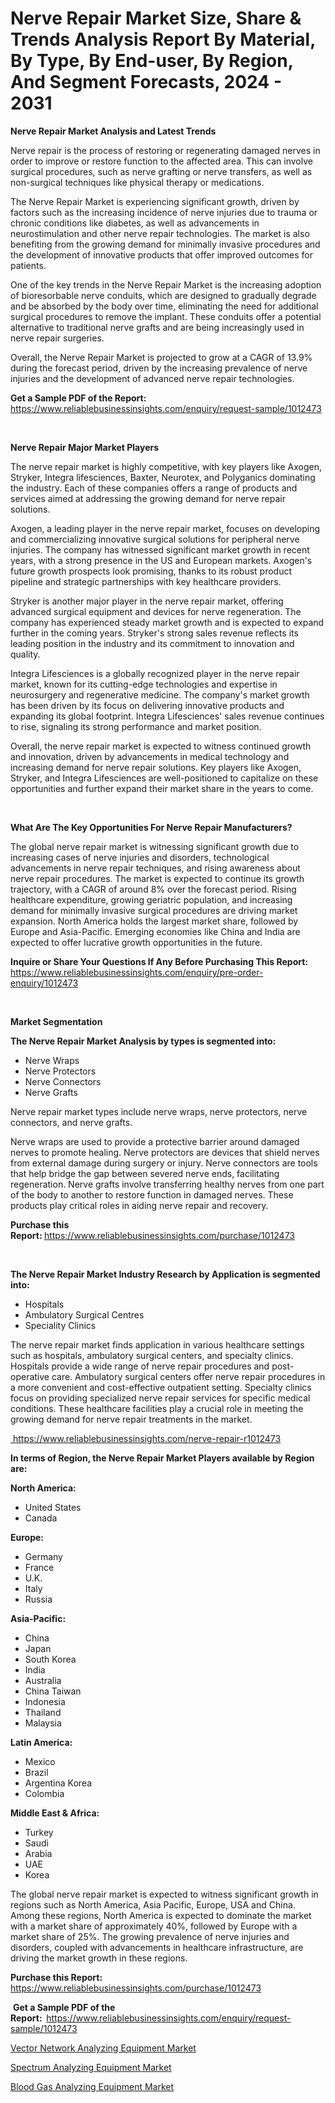 <p><h1>Nerve Repair Market Size, Share & Trends Analysis Report By Material, By Type, By End-user, By Region, And Segment Forecasts, 2024 - 2031</h1></p><p><strong>Nerve Repair Market Analysis and Latest Trends</strong></p>
<p><p>Nerve repair is the process of restoring or regenerating damaged nerves in order to improve or restore function to the affected area. This can involve surgical procedures, such as nerve grafting or nerve transfers, as well as non-surgical techniques like physical therapy or medications.</p><p>The Nerve Repair Market is experiencing significant growth, driven by factors such as the increasing incidence of nerve injuries due to trauma or chronic conditions like diabetes, as well as advancements in neurostimulation and other nerve repair technologies. The market is also benefiting from the growing demand for minimally invasive procedures and the development of innovative products that offer improved outcomes for patients.</p><p>One of the key trends in the Nerve Repair Market is the increasing adoption of bioresorbable nerve conduits, which are designed to gradually degrade and be absorbed by the body over time, eliminating the need for additional surgical procedures to remove the implant. These conduits offer a potential alternative to traditional nerve grafts and are being increasingly used in nerve repair surgeries.</p><p>Overall, the Nerve Repair Market is projected to grow at a CAGR of 13.9% during the forecast period, driven by the increasing prevalence of nerve injuries and the development of advanced nerve repair technologies.</p></p>
<p><strong>Get a Sample PDF of the Report:&nbsp;</strong> <a href="https://www.reliablebusinessinsights.com/enquiry/request-sample/1012473">https://www.reliablebusinessinsights.com/enquiry/request-sample/1012473</a></p>
<p>&nbsp;</p>
<p><strong>Nerve Repair Major Market Players</strong></p>
<p><p>The nerve repair market is highly competitive, with key players like Axogen, Stryker, Integra lifesciences, Baxter, Neurotex, and Polyganics dominating the industry. Each of these companies offers a range of products and services aimed at addressing the growing demand for nerve repair solutions.</p><p>Axogen, a leading player in the nerve repair market, focuses on developing and commercializing innovative surgical solutions for peripheral nerve injuries. The company has witnessed significant market growth in recent years, with a strong presence in the US and European markets. Axogen's future growth prospects look promising, thanks to its robust product pipeline and strategic partnerships with key healthcare providers.</p><p>Stryker is another major player in the nerve repair market, offering advanced surgical equipment and devices for nerve regeneration. The company has experienced steady market growth and is expected to expand further in the coming years. Stryker's strong sales revenue reflects its leading position in the industry and its commitment to innovation and quality.</p><p>Integra Lifesciences is a globally recognized player in the nerve repair market, known for its cutting-edge technologies and expertise in neurosurgery and regenerative medicine. The company's market growth has been driven by its focus on delivering innovative products and expanding its global footprint. Integra Lifesciences' sales revenue continues to rise, signaling its strong performance and market position.</p><p>Overall, the nerve repair market is expected to witness continued growth and innovation, driven by advancements in medical technology and increasing demand for nerve repair solutions. Key players like Axogen, Stryker, and Integra Lifesciences are well-positioned to capitalize on these opportunities and further expand their market share in the years to come.</p></p>
<p>&nbsp;</p>
<p><strong>What Are The Key Opportunities For Nerve Repair Manufacturers?</strong></p>
<p><p>The global nerve repair market is witnessing significant growth due to increasing cases of nerve injuries and disorders, technological advancements in nerve repair techniques, and rising awareness about nerve repair procedures. The market is expected to continue its growth trajectory, with a CAGR of around 8% over the forecast period. Rising healthcare expenditure, growing geriatric population, and increasing demand for minimally invasive surgical procedures are driving market expansion. North America holds the largest market share, followed by Europe and Asia-Pacific. Emerging economies like China and India are expected to offer lucrative growth opportunities in the future.</p></p>
<p><strong>Inquire or Share Your Questions If Any Before Purchasing This Report:</strong> <a href="https://www.reliablebusinessinsights.com/enquiry/pre-order-enquiry/1012473">https://www.reliablebusinessinsights.com/enquiry/pre-order-enquiry/1012473</a></p>
<p>&nbsp;</p>
<p><strong>Market Segmentation</strong></p>
<p><strong>The Nerve Repair Market Analysis by types is segmented into:</strong></p>
<p><ul><li>Nerve Wraps</li><li>Nerve Protectors</li><li>Nerve Connectors</li><li>Nerve Grafts</li></ul></p>
<p><p>Nerve repair market types include nerve wraps, nerve protectors, nerve connectors, and nerve grafts. </p><p>Nerve wraps are used to provide a protective barrier around damaged nerves to promote healing. Nerve protectors are devices that shield nerves from external damage during surgery or injury. Nerve connectors are tools that help bridge the gap between severed nerve ends, facilitating regeneration. Nerve grafts involve transferring healthy nerves from one part of the body to another to restore function in damaged nerves. These products play critical roles in aiding nerve repair and recovery.</p></p>
<p><strong>Purchase this Report:&nbsp;</strong><a href="https://www.reliablebusinessinsights.com/purchase/1012473">https://www.reliablebusinessinsights.com/purchase/1012473</a></p>
<p>&nbsp;</p>
<p><strong>The Nerve Repair Market Industry Research by Application is segmented into:</strong></p>
<p><ul><li>Hospitals</li><li>Ambulatory Surgical Centres</li><li>Speciality Clinics</li></ul></p>
<p><p>The nerve repair market finds application in various healthcare settings such as hospitals, ambulatory surgical centers, and specialty clinics. Hospitals provide a wide range of nerve repair procedures and post-operative care. Ambulatory surgical centers offer nerve repair procedures in a more convenient and cost-effective outpatient setting. Specialty clinics focus on providing specialized nerve repair services for specific medical conditions. These healthcare facilities play a crucial role in meeting the growing demand for nerve repair treatments in the market.</p></p>
<p><a href="https://www.reliablebusinessinsights.com/nerve-repair-r1012473">&nbsp;https://www.reliablebusinessinsights.com/nerve-repair-r1012473</a></p>
<p><strong>In terms of Region, the Nerve Repair Market Players available by Region are:</strong></p>
<p>
    <p> <strong> North America: </strong>
        <ul>
            <li>United States</li>
            <li>Canada</li>
        </ul>
        </p> 
    <p> <strong> Europe: </strong>
        <ul>
            <li>Germany</li>
            <li>France</li>
            <li>U.K.</li>
            <li>Italy</li>
            <li>Russia</li>
        </ul>
        </p> 
    <p> <strong> Asia-Pacific: </strong>
        <ul>
            <li>China</li>
            <li>Japan</li>
            <li>South Korea</li>
            <li>India</li>
            <li>Australia</li>
            <li>China Taiwan</li>
            <li>Indonesia</li>
            <li>Thailand</li>
            <li>Malaysia</li>
        </ul>
        </p> 
    <p> <strong> Latin America: </strong>
        <ul>
            <li>Mexico</li>
            <li>Brazil</li>
            <li>Argentina Korea</li>
            <li>Colombia</li>
        </ul>
        </p> 
    <p> <strong> Middle East & Africa: </strong>
        <ul>
            <li>Turkey</li>
            <li>Saudi</li>
            <li>Arabia</li>
            <li>UAE</li>
            <li>Korea</li>
        </ul>
    </p>
    </p>
<p><p>The global nerve repair market is expected to witness significant growth in regions such as North America, Asia Pacific, Europe, USA and China. Among these regions, North America is expected to dominate the market with a market share of approximately 40%, followed by Europe with a market share of 25%. The growing prevalence of nerve injuries and disorders, coupled with advancements in healthcare infrastructure, are driving the market growth in these regions.</p></p>
<p><strong>Purchase this Report: </strong><a href="https://www.reliablebusinessinsights.com/purchase/1012473">https://www.reliablebusinessinsights.com/purchase/1012473</a></p>
<p>&nbsp;<strong>Get a Sample PDF of the Report:&nbsp;&nbsp;</strong><a href="https://www.reliablebusinessinsights.com/enquiry/request-sample/1012473">https://www.reliablebusinessinsights.com/enquiry/request-sample/1012473</a></p>
<p><strong></strong></p>
<p><p><a href="https://github.com/marloy8/Market-Research-Report-List-5/blob/main/vector-network-analyzing-equipment-market.md">Vector Network Analyzing Equipment Market</a></p><p><a href="https://github.com/WillieWoodard/Market-Research-Report-List-5/blob/main/spectrum-analyzing-equipment-market.md">Spectrum Analyzing Equipment Market</a></p><p><a href="https://github.com/mabenkhyari11/Market-Research-Report-List-1/blob/main/blood-gas-analyzing-equipment-market.md">Blood Gas Analyzing Equipment Market</a></p></p>